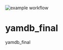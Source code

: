 ![example workflow](https://github.com/DenisShahbazyan/yamdb_final/actions/workflows/yamdb_workflow.yml/badge.svg)

# yamdb_final
yamdb_final
